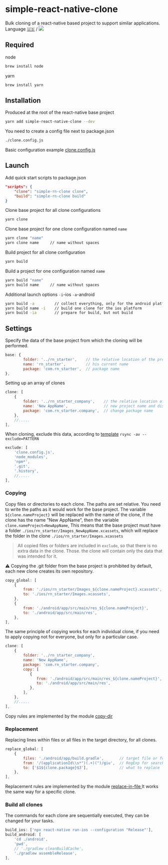 # simple-react-native-clone

Bulk cloning of a react-native based project to support similar applications. Language [🇺🇸](./README.md) / [<img src="https://upload.wikimedia.org/wikipedia/commons/thumb/8/80/Flag_of_the_Russian_Soviet_Federative_Socialist_Republic_%281937%E2%80%931954%29.svg/24px-Flag_of_the_Russian_Soviet_Federative_Socialist_Republic_%281937%E2%80%931954%29.svg.png"/>](./README_ru-RU.md)

## Required

node

```bash
brew install node
```

yarn

```bash
brew install yarn
```

## Installation

Produced at the root of the react-native base project

```bash
yarn add simple-react-native-clone --dev
```

You need to create a config file next to package.json

```bash
./clone.config.js
```

Basic configuration example [clone.config.js](./clone.config.js)

## Launch

Add quick start scripts to package.json

```json
"scripts": {
    "clone": "simple-rn-clone clone",
    "build": "simple-rn-clone build"
}
```

Clone base project for all clone configurations

```bash
yarn clone
```

Clone base project for one clone configuration named `name`

```bash
yarn clone "name"
yarn clone name     // name without spaces
```

Build project for all clone configuration

```bash
yarn build
```

Build a project for one configuration named `name`

```bash
yarn build "name"
yarn build name     // name without spaces
```

Additional launch options `-i`-ios `-a`-android

```bash
yarn build -a         // collect everything, only for the android platform
yarn build name -i    // build one clone for the ios platform
yarn build -ia        // prepare for build, but not build
```

## Settings

Specify the data of the base project from which the cloning will be performed.

```js
base: {
        folder: '../rn_starter',    // the relative location of the project folder
        name: 'rn_starter',         // his current name
        package: 'com.rn_starter',  // package name
},
```

Setting up an array of clones

```js
clone: [
    {
        folder: '../rn_starter_company',    // the relative location of the clone folder
        name: 'New AppName',                // new project name and displayName
        package: 'com.rn_starter.company',  // change package name
    },
    //.....
],
```

When cloning, exclude this data, according to [template](https://linuxize.com/post/how-to-exclude-files-and-directories-with-rsync/) `rsync -av --exclude=PATTERN`

```js
exclude: [
    'clone.config.js',
    'node_modules',
    'npm*',
    '.git',
    '.history',
    //.....
],
```

### Copying

Copy files or directories to each clone. The paths are set relative. You need to write the paths as it would work for the base project.
The variable `${clone.nameProject}` will be replaced with the name of the clone,
if the clone has the name "New AppName", then the variable `clone.nameProject=NewAppName`,
This means that the base project must have a folder
`./ios/rn_starter/Images_NewAppName.xcassets`, which will replace the folder in the clone
`./ios/rn_starter/Images.xcassets`

> All copied files or folders are included in `exclude`, so that there is no extra data in the clone. Those. the clone will contain only the data that was intended for it.

⚠️ Copying the .git folder from the base project is prohibited by default, each new clone creates its own repository.

```js
copy_global: [
    {
        from: './ios/rn_starter/Images_${clone.nameProject}.xcassets',
        to: './ios/rn_starter/Images.xcassets',
    },
    {
        from: './android/app/src/main/res_${clone.nameProject}',
        to: './android/app/src/main/res',
    },
],
```

The same principle of copying works for each individual clone, if you need to apply copying not for everyone, but only for a particular case.

```js
clone: [
    {
        folder: '../rn_starter_company',
        name: 'New AppName',
        package: 'com.rn_starter.company',
        copy: [
           {
              from: './android/app/src/main/res_${clone.nameProject}',
              to: './android/app/src/main/res',
           },
        ],
    },
    //.....
],
```

Copy rules are implemented by the module [copy-dir](https://www.npmjs.com/package/copy-dir)

### Replacement

Replacing lines within files or all files in the target directory, for all clones.

```js
replace_global: [
    {
        files: './android/app/build.gradle',       // target file or folder to change
        from: '/(applicationId\\s*")(.+)(")/giu',  // RegExp for search
        to: ['$1${clone.package}$3'],              // what to replace
    },
],
```

Replacement rules are implemented by the module [replace-in-file
](https://www.npmjs.com/package/replace-in-file)
It works the same way for a specific clone.

### Build all clones

The commands for each clone are sequentially executed, they can be changed for your tasks.

```js
build_ios: ['npx react-native run-ios --configuration "Release"'],
build_android: [
    'cd ./android',
    'pwd',
    // './gradlew cleanBuildCache',
    './gradlew assembleRelease',
],
```
